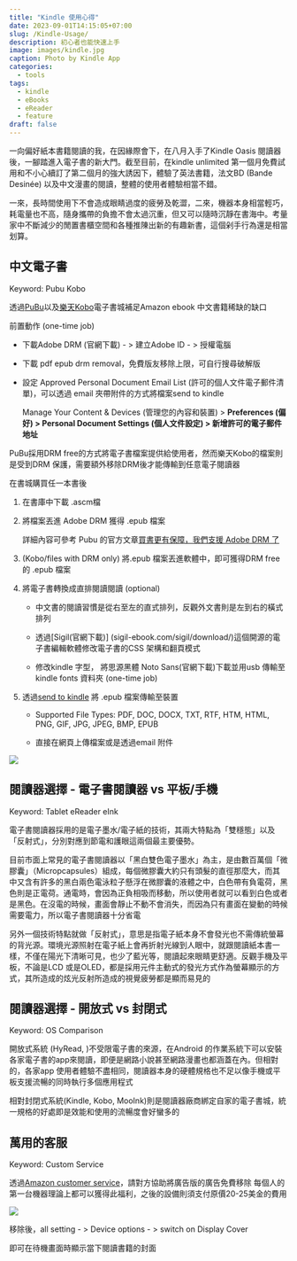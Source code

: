 ```yaml
---
title: "Kindle 使用心得"
date: 2023-09-01T14:15:05+07:00
slug: /Kindle-Usage/
description: 初心者也能快速上手
image: images/kindle.jpg
caption: Photo by Kindle App
categories:
  - tools
tags:
  - kindle
  - eBooks
  - eReader
  - feature
draft: false
---
```


一向偏好紙本書籍閱讀的我，在因緣際會下，在八月入手了Kindle Oasis 閱讀器後，一腳踏進入電子書的新大門。截至目前，在kindle unlimited 第一個月免費試用和不小心續訂了第二個月的強大誘因下，體驗了英法書籍，法文BD (Bande Desinée) 以及中文漫畫的閱讀，整體的使用者體驗相當不錯。

一來，長時間使用下不會造成眼睛過度的疲勞及乾澀，二來，機器本身相當輕巧，耗電量也不高，隨身攜帶的負擔不會太過沉重，但又可以隨時沉靜在書海中。考量家中不斷減少的閒置書櫃空間和各種推陳出新的有趣新書，這個剁手行為還是相當划算。

## 中文電子書

Keyword: Pubu Kobo

透過[PuBu](www.pubu.com.tw/)以及[樂天Kobo](www.kobo.com/tw/zh)電子書城補足Amazon ebook 中文書籍稀缺的缺口

前置動作 (one-time job)

-  下載Adobe DRM (官網下載) -  > 建立Adobe ID - >  授權電腦

-  下載 pdf epub drm removal，免費版友移除上限，可自行搜尋破解版

-  設定  Approved Personal Document Email List (許可的個人文件電子郵件清單)，可以透過 email 夾帶附件的方式將檔案send to kindle

    Manage Your Content & Devices (管理您的內容和裝置) > **Preferences (偏好) > Personal Document Settings (個人文件設定)  > 新增許可的電子郵件地址**

PuBu採用DRM free的方式將電子書檔案提供給使用者，然而樂天Kobo的檔案則是受到DRM 保護，需要額外移除DRM後才能傳輸到任意電子閱讀器

在書城購買任一本書後

1. 在書庫中下載 .ascm檔

2. 將檔案丟進 Adobe DRM 獲得 .epub 檔案

    詳細內容可參考 Pubu 的官方文章[買書更有保障，我們支援 Adobe DRM 了](https://support.pubu.tw/hc/zh-tw/articles/360050221451-%E8%B2%B7%E6%9B%B8%E6%9B%B4%E6%9C%89%E4%BF%9D%E9%9A%9C-%E6%88%91%E5%80%91%E6%94%AF%E6%8F%B4-Adobe-DRM-%E4%BA%86)

3. (Kobo/files with DRM only) 將.epub 檔案丟進軟體中，即可獲得DRM free 的 .epub 檔案

4. 將電子書轉換成直排閱讀閱讀 (optional)

     -  中文書的閱讀習慣是從右至左的直式排列，反觀外文書則是左到右的橫式排列

     -  透過[Sigil(官網下載)] (sigil-ebook.com/sigil/download/)這個開源的電子書編輯軟體修改電子書的CSS 架構和翻頁模式

     -  修改kindle 字型， 將思源黑體 Noto Sans(官網下載)下載並用usb 傳輸至kindle fonts 資料夾 (one-time job)

5. 透過[send to kindle](www.amazon.com/-/zh_TW/sendtokindle) 將 .epub 檔案傳輸至裝置

     - Supported File Types: PDF, DOC, DOCX, TXT, RTF, HTM, HTML, PNG, GIF, JPG, JPEG, BMP, EPUB

     - 直接在網頁上傳檔案或是透過email 附件

![](/images/library.jpg)

## 閱讀器選擇 - 電子書閱讀器 vs 平板/手機

Keyword: Tablet eReader eInk

電子書閱讀器採用的是電子墨水/電子紙的技術，其兩大特點為「雙穩態」以及「反射式」，分別對應到節電和護眼這兩個最主要優勢。

目前市面上常見的電子書閱讀器以「黑白雙色電子墨水」為主，是由數百萬個「微膠囊」（Micropcapsules）組成，每個微膠囊大約只有頭髮的直徑那麼大，而其中又含有許多的黑白兩色電泳粒子懸浮在微膠囊的液體之中，白色帶有負電荷，黑色則是正電荷。通電時，會因為正負相吸而移動，所以使用者就可以看到白色或者是黑色。在沒電的時候，畫面會靜止不動不會消失，而因為只有畫面在變動的時候需要電力，所以電子書閱讀器十分省電

另外一個技術特點就做「反射式」，意思是指電子紙本身不會發光也不需傳統螢幕的背光源。環境光源照射在電子紙上會再折射光線到人眼中，就跟閱讀紙本書一樣，不僅在陽光下清晰可見，也少了藍光等，閱讀起來眼睛更舒適。反觀手機及平板，不論是LCD 或是OLED，都是採用元件主動式的發光方式作為螢幕顯示的方式，其所造成的炫光反射所造成的視覺疲勞都是顯而易見的

## 閱讀器選擇 - 開放式 vs 封閉式

Keyword: OS Comparison 

開放式系統 (HyRead, )不受限電子書的來源，在Android 的作業系統下可以安裝各家電子書的app來閱讀，即便是網路小說甚至網路漫畫也都涵蓋在內。但相對的，各家app 使用者體驗不盡相同，閱讀器本身的硬體規格也不足以像手機或平板支援流暢的同時執行多個應用程式

相對封閉式系統(Kindle, Kobo, MooInk)則是閱讀器廠商綁定自家的電子書城，統一規格的好處即是效能和使用的流暢度會好蠻多的

## 萬用的客服

Keyword: Custom Service

透過[Amazon customer service](www.amazon.com/hz/contact-us/foresight/hubgateway)，請對方協助將廣告版的廣告免費移除
每個人的第一台機器理論上都可以獲得此福利，之後的設備則須支付原價20-25美金的費用

![](/images/kindle_customer.jpg)

移除後，all setting - > Device options - >  switch on Display Cover

即可在待機畫面時顯示當下閱讀書籍的封面

